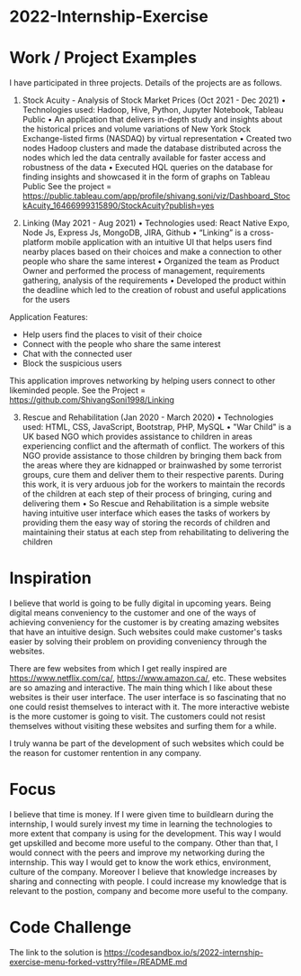 # 2022-Internship-Exercise


# Work / Project Examples

I have participated in three projects. Details of the projects are as follows. 

1) Stock Acuity - Analysis of Stock Market Prices (Oct 2021 - Dec 2021)
• Technologies used: Hadoop, Hive, Python, Jupyter Notebook, Tableau Public
• An application that delivers in-depth study and insights about the historical prices and volume
variations of New York Stock Exchange-listed firms (NASDAQ) by virtual representation
• Created two nodes Hadoop clusters and made the database distributed across the nodes which led
the data centrally available for faster access and robustness of the data
• Executed HQL queries on the database for finding insights and showcased it in the form of graphs
on Tableau Public
See the project =  https://public.tableau.com/app/profile/shivang.soni/viz/Dashboard_StockAcuity_16466999315890/StockAcuity?publish=yes

2) Linking (May 2021 - Aug 2021)
• Technologies used: React Native Expo, Node Js, Express Js, MongoDB, JIRA, Github
• “Linking” is a cross-platform mobile application with an intuitive UI that helps users find nearby places based on their choices and make a connection to other people who share the same interest
• Organized the team as Product Owner and performed the process of management, requirements gathering, analysis of the requirements
• Developed the product within the deadline which led to the creation of robust and useful applications for the users

Application Features:
- Help users find the places to visit of their choice 
- Connect with the people who share the same interest
- Chat with the connected user
- Block the suspicious users

This application improves networking by helping users connect to other likeminded people.
See the Project = https://github.com/ShivangSoni1998/Linking

3) Rescue and Rehabilitation (Jan 2020 - March 2020)
• Technologies used: HTML, CSS, JavaScript, Bootstrap, PHP, MySQL
• "War Child" is a UK based NGO which provides assistance to children in areas experiencing conflict and the aftermath of conflict. The workers of this NGO provide assistance to those children by bringing them back from the areas where they are kidnapped or brainwashed by some terrorist groups, cure them and deliver them to their respective parents. During this work, it is very arduous job for the workers to maintain the records of the children at each step of their process of bringing, curing and delivering them
• So Rescue and Rehabilitation is a simple website having intuitive user interface which eases the tasks of workers by providing them the easy way of storing the records of children and maintaining their status at each step from rehabilitating to delivering the children


# Inspiration

I believe that world is going to be fully digital in upcoming years. Being digital means conveniency to the customer and one of the ways of achieving conveniency for the customer is by creating amazing websites that have an intuitive design. Such websites could make customer's tasks easier by solving their problem on providing conveniency through the websites. 

There are few websites from which I get really inspired are https://www.netflix.com/ca/, https://www.amazon.ca/, etc. These websites are so amazing and interactive. The main thing which I like about these websites is their user interface. The user interface is so fascinating that no one could resist themselves to interact with it. The more interactive webiste is the more customer is going to visit. The customers could not resist themselves without visiting these websites and surfing them for a while. 

I truly wanna be part of the development of such websites which could be the reason for customer rentention in any company.


# Focus

I believe that time is money. If I were given time to buildlearn during the internship, I would surely invest my time in learning the technologies to more extent that company is using for the development. This way I would get upskilled and become more useful to the company. Other than that, I would connect with the peers and improve my networking during the internship. This way I would get to know the work ethics, environment, culture of the company. Moreover I believe that knowledge increases by sharing and connecting with people. I could increase my knowledge that is relevant to the postion, company and become more useful to the company.

# Code Challenge
The link to the solution is https://codesandbox.io/s/2022-internship-exercise-menu-forked-vsttry?file=/README.md

